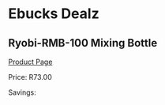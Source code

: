 
# Ebucks Dealz
## Ryobi-RMB-100 Mixing Bottle
[Product Page](https://www.ebucks.com/web/shop/productSelected.do?prodId=1220075630&catId=363410833)

Price: R73.00

Savings: 


	